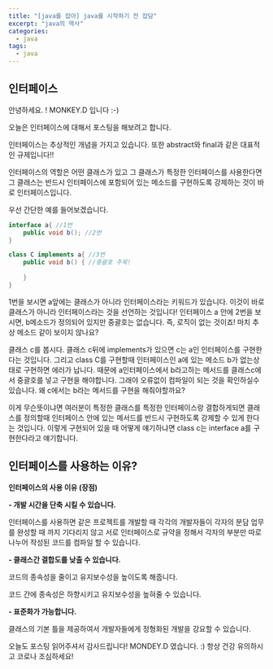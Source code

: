 ```yaml
---
title: "[java를 잡아] java를 시작하기 전 잡담"
excerpt: "java의 역사"
categories:
  - java
tags:
  - java
---
```

## 인터페이스

안녕하세요. ! MONKEY.D 입니다 :-) 

오늘은 인터페이스에 대해서 포스팅을 해보려고 합니다.

인터페이스는 추상적인 개념을 가지고 있습니다. 또한 abstract와 final과 같은 대표적인 규제입니다!! 

인터페이스의 역할은 어떤 클래스가 있고 그 클래스가 특정한 인터페이스를 사용한다면 그 클래스는 반드시 인터페이스에 포함되어 있는 메소드를 구현하도록 강제하는 것이 바로 인터페이스입니다. 

우선 간단한 예를 들어보겠습니다.



```java
interface a{ //1번
    public void b(); //2번
}

class C implements a{ //3번
    public void b() { //중괄호 주목!  
        
    }
}
```

1번을 보시면 a앞에는 클래스가 아니라 인터페이스라는 키워드가 있습니다.  이것이 바로 클래스가 아니라 인터페이스라는 것을 선언하는 것입니다! 인터페이스 a 안에 2번을 보시면, b메소드가 정의되어 있지만 중괄호는 없습니다. 즉, 로직이 없는 것이죠! 마치 추상 메소드 같이 보이지 않나요? 

클래스 c를 봅시다.  클래스 c뒤에 implements가 있으면 c는 a인 인터페이스를 구현한다는 것입니다. 그리고 class C를 구현할때 인터페이스인 a에 있는 메소드 b가 없는상태로 구현하면 에러가 납니다. 때문에 a인터페이스에서 b라고하는 메서드를 클래스c에서 중괄호를 넣고 구현을 해야합니다. 그래야 오류없이 컴파일이 되는 것을 확인하실수 있습니다. 왜 c에서는 b라는 메서드를 구현을 해줘야할까요? 

이게 무슨뜻이냐면 여러분이 특정한 클래스를 특정한 인터페이스랑 결합하게되면 클래스를 정의할때 인터페이스 안에 있는 메서드를 반드시 구현하도록 강제할 수 있게 한다는 것입니다. 이렇게 구현되어 있을 때 어떻게 얘기하냐면 class c는 interface a를 구현한다라고 얘기합니다. 

## 인터페이스를 사용하는 이유?

**인터페이스의 사용 이유 (장점)**

**- 개발 시간을 단축 시킬 수 있습니다.**

인터페이스를 사용하면 같은 프로젝트를 개발할 때 각각의 개발자들이 각자의 분담 업무를 완성할 때 까지 기다리지 않고 서로 인터페이스로 규약을 정해서 각자의 부분만 따로 나누어 작성된 코드를 컴파일 할 수 있습니다.



**- 클래스간 결합도를 낮출 수 있습니다.**

코드의 종속성을 줄이고 유지보수성을 높이도록 해줍니다.

코드 간에 종속성은 하향시키고 유지보수성을 높혀줄 수 있습니다.



**- 표준화가 가능합니다.**

클래스의 기본 틀을 제공하여서 개발자들에게 정형화된 개발을 강요할 수 있습니다.



오늘도 포스팅 읽어주셔서 감사드립니다! MONDEY.D 였습니다. :) 항상 건강 유의하시고 코로나 조심하세요!